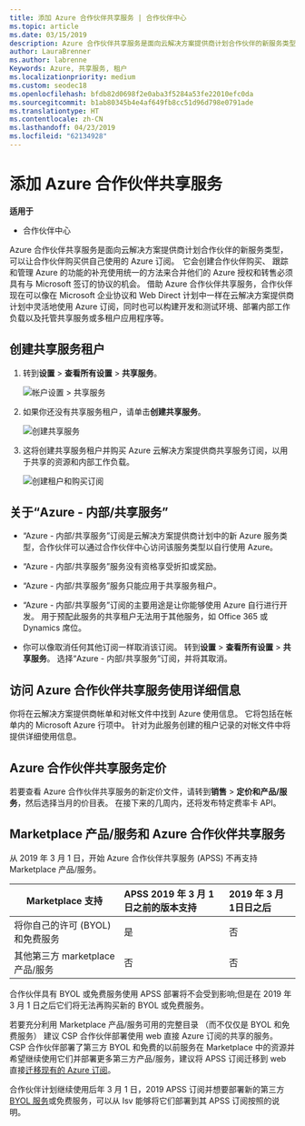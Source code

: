 ```yaml
---
title: 添加 Azure 合作伙伴共享服务 | 合作伙伴中心
ms.topic: article
ms.date: 03/15/2019
description: Azure 合作伙伴共享服务是面向云解决方案提供商计划合作伙伴的新服务类型，可以让合作伙伴购买供自己使用的 Azure 订阅。
author: LauraBrenner
ms.author: labrenne
Keywords: Azure, 共享服务, 租户
ms.localizationpriority: medium
ms.custom: seodec18
ms.openlocfilehash: bfdb82d0698f2e0aba3f5284a53fe22010efc0da
ms.sourcegitcommit: b1ab80345b4e4af649fb8cc51d96d798e0791ade
ms.translationtype: HT
ms.contentlocale: zh-CN
ms.lasthandoff: 04/23/2019
ms.locfileid: "62134928"
---
```

# <a name="add-azure-partner-shared-services"></a>添加 Azure 合作伙伴共享服务

**适用于**

-  合作伙伴中心

Azure 合作伙伴共享服务是面向云解决方案提供商计划合作伙伴的新服务类型，可以让合作伙伴购买供自己使用的 Azure 订阅。  它会创建合作伙伴购买、 跟踪和管理 Azure 的功能的补充使用统一的方法来合并他们的 Azure 授权和转售必须具有与 Microsoft 签订的协议的机会。 借助 Azure 合作伙伴共享服务，合作伙伴现在可以像在 Microsoft 企业协议和 Web Direct 计划中一样在云解决方案提供商计划中灵活地使用 Azure 订阅，同时也可以构建开发和测试环境、部署内部工作负载以及托管共享服务或多租户应用程序等。  

## <a name="create-the-shared-services-tenant"></a>创建共享服务租户

1. 转到**设置** > **查看所有设置** > **共享服务**。

    ![**帐户设置** > **共享服务**](images/sharedservices2.png)

2. 如果你还没有共享服务租户，请单击**创建共享服务**。

    ![创建共享服务](images/sharedservices3.png)

3. 这将创建共享服务租户并购买 Azure 云解决方案提供商共享服务订阅，以用于共享的资源和内部工作负载。

    ![创建租户和购买订阅](images/sharedservices5.png)

## <a name="about-the-azure--internalshared-services-offer"></a>关于“Azure - 内部/共享服务”

- “Azure - 内部/共享服务”订阅是云解决方案提供商计划中的新 Azure 服务类型，合作伙伴可以通过合作伙伴中心访问该服务类型以自行使用 Azure。 

- “Azure - 内部/共享服务”服务没有资格享受折扣或奖励。

- “Azure - 内部/共享服务”服务只能应用于共享服务租户。

- “Azure - 内部/共享服务”订阅的主要用途是让你能够使用 Azure 自行进行开发。 用于预配此服务的共享租户无法用于其他服务，如 Office 365 或 Dynamics 席位。 

- 你可以像取消任何其他订阅一样取消该订阅。 转到**设置** > **查看所有设置** > **共享服务**。 选择“Azure - 内部/共享服务”订阅，并将其取消。

## <a name="accessing-azure-partner-shared-services-consumption-details"></a>访问 Azure 合作伙伴共享服务使用详细信息

你将在云解决方案提供商帐单和对帐文件中找到 Azure 使用信息。 它将包括在帐单内的 Microsoft Azure 行项中。 针对为此服务创建的租户记录的对帐文件中将提供详细使用信息。 

## <a name="azure-partner-shared-services-pricing"></a>Azure 合作伙伴共享服务定价

若要查看 Azure 合作伙伴共享服务的新定价文件，请转到**销售** > **定价和产品/服务**，然后选择当月的价目表。 在接下来的几周内，还将发布特定费率卡 API。

## <a name="marketplace-offers-and-azure-partner-shared-services"></a>Marketplace 产品/服务和 Azure 合作伙伴共享服务

从 2019 年 3 月 1 日，开始 Azure 合作伙伴共享服务 (APSS) 不再支持 Marketplace 产品/服务。   

|**Marketplace 支持**   |**APSS 2019 年 3 月 1 日之前的版本支持**|**2019 年 3 月 1日日之后**|
|---------------------------|:----------------------------|:-------------------|
|将你自己的许可 (BYOL) 和免费服务   | 是   | 否|
|其他第三方 marketplace 产品/服务   | 否   |否|


合作伙伴具有 BYOL 或免费服务使用 APSS 部署将不会受到影响;但是在 2019 年 3 月 1 日之后它们将无法再购买新的 BYOL 或免费服务。 

若要充分利用 Marketplace 产品/服务可用的完整目录 （而不仅仅是 BYOL 和免费服务） 建议 CSP 合作伙伴部署使用 web 直接 Azure 订阅的共享的服务。  CSP 合作伙伴部署了第三方 BYOL 和免费的以前服务在 Marketplace 中的资源并希望继续使用它们并部署更多第三方产品/服务，建议将 APSS 订阅迁移到 web 直接[迁移现有的 Azure 订阅](https://docs.microsoft.com/azure/cloud-solution-provider/migration/migration#migrating-existing-azure-subscriptions)。

合作伙伴计划继续使用后年 3 月 1 日，2019 APSS 订阅并想要部署新的第三方[BYOL 服务](https://azuremarketplace.microsoft.com/marketplace/apps?filters=byol)或免费服务，可以从 Isv 能够将它们部署到其 APSS 订阅按照的说明。

